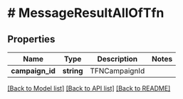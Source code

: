 # # MessageResultAllOfTfn

## Properties

Name | Type | Description | Notes
------------ | ------------- | ------------- | -------------
**campaign_id** | **string** | TFNCampaignId |

[[Back to Model list]](../../README.md#models) [[Back to API list]](../../README.md#endpoints) [[Back to README]](../../README.md)
